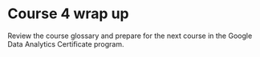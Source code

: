 # Course 4 wrap up

Review the course glossary and prepare for the next course in the Google Data Analytics Certificate program.
